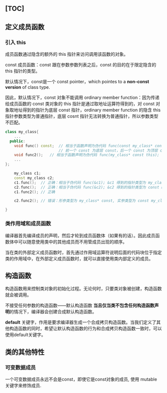 [TOC]
---
## 定义成员函数

### **引入 this**
成员函数通过隐含的额外的 this 指针来访问调用该函数的对象。

const 成员函数：const 跟在参数参数列表之后，const 的目的在于限定隐含的 this 指针的类型。

默认情况下，const是一个 const pointer，which pointes to a **non-const version** of class type. 

因此，默认情况下，const 对象不能调用 ordinary member function：因为传递给成员函数的 const 类对象的 this 指针是通过取地址运算符得到的，对 const 对象取地址得到的指针为底层 const 指针，ordinary member function 的隐含 this 指针参数类型为普通指针，底层 cosnt 指针无法转换为普通指针，所以参数类型不匹配。
```c++
class my_class{
    ...
  public:
    void func() const;  // 相当于函数声明为伪代码 func(const my_class* const this);
                        // 前一个 const 为底层 const，后一个 const 为顶层 const
    void func2();   // 相当于函数声明为伪代码 func(my_class* const this); const 为顶层 const
    ...
};

    my_class c1;
    const my_class c2;
    c1.func();  // 正确：相当于伪代码 func(&c1); &c1 得到的指针类型为 my_class* const，普通指针
    c2.func();  // 正确：相当于伪代码 func(&c2); &c2 得到的指针类型为 const my_class* const
    c1.func2(); // 正确

    c2.func2(); // 错误：形参类型为 my_class* const, 实参类型为 const my_class* const, 实参无法转换为形参

}
```
### 类作用域和成员函数
编译器首先编译成员的声明，然后才轮到成员函数体（如果有的话）。因此成员函数体中可以随意使用类中的其他成员而不用管成员出现的顺序。

当在类的外部定义成员函数时，首先通过作用域运算符说明后面的代码块位于指定类的作用域中，在外部定义成员函数时，就可以直接使用类内部定义的成员。

## 构造函数
构造函数用来控制类对象的初始化过程。无论何时，只要类对象被创建，构造函数就会被调用。

不接受任何参数的构造函数——默认构造函数
**当且仅当类不包含任何构造函数声明**的情况下，编译器会创建合成默认构造函数。

**default** 关键字，作用是要求编译器生成一个合成拷贝构造函数。当我们定义了其他构造函数的同时，希望让默认构造函数的行为和合成拷贝构造函数一致时，可以使用default关键字。

## 类的其他特性
### 可变数据成员
一个可变数据成员永远不会是const，即使它是const对象的成员, 使用 mutable 关键字来修饰成员.